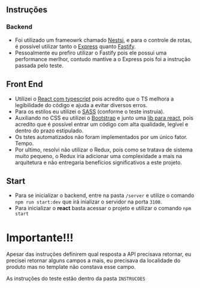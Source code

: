 ## Instruções

### Backend

-   Foi utilizado um frameowrk chamado [Nestsj](https://nestjs.com/), e para o controle de rotas, é possível utilizar tanto o [Express](https://expressjs.com/) quanto [Fastify](https://www.fastify.io/).
-   Pessoalmente eu prefiro utilizar o Fastify pois ele possui uma performance merlhor, contudo mantive a o Express pois foi a instrução passada pelo teste.

## Front End

-   Utilizei o [React com typescript](https://facebook.github.io/create-react-app/docs/adding-typescript) pois acredito que o TS melhora a legibilidade do código e ajuda a evitar diversos erros.
-   Para os estilos eu utilizei o [SASS](https://facebook.github.io/create-react-app/docs/adding-a-sass-stylesheet) (conforme o teste instruia).
-   Auxiliando no CSS eu utilizei o [Bootstrap](https://getbootstrap.com/) e junto uma [lib para react](https://react-bootstrap.github.io/), pois acredito que é possível entrar um código com alta qualidade, legível e dentro do prazo estipulado.
-   Os tstes automatizados não foram implementados por um único fator. Tempo.
-   Por ultimo, resolvi não utilizar o Redux, pois como se tratava de sistema muito pequeno, o Redux iria adicionar uma complexidade a mais na arquitetura e não entregaria benefícios significativos a este projeto.

## Start

-   Para se inicializar o backend, entre na pasta `/server` e utilize o comando `npm run start:dev` que irá inializar o servidor na porta `3100`.
-   Para inicializar o **react** basta acessar o projeto e utilizar o comando `npm start`

# Importante!!!

Apesar das instruções definirem qual resposta a API precisava retornar, eu precisei retornar alguns campos a mais, eu precisava da localidade do produto mas no template não constava esse campo.

As instruções do teste estão dentro da pasta `INSTRUCOES`
